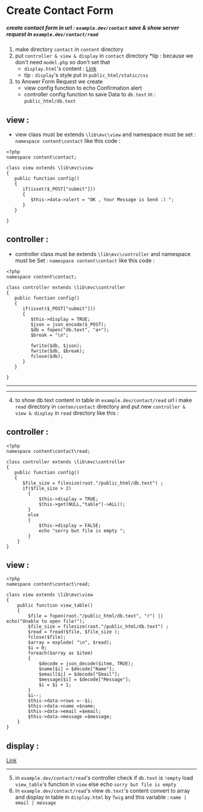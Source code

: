 # Create Contact Form
##### create contact form in url : `example.dev/contact` save & show server request in `example.dev/contact/read`
1. make directory `contact` in `content` directory
2. put `controller & view & display` in `contact` directory *tip : because we don't need `model.php` so don't set that
    - `display.html`'s content :  [Link](https://geeksesi.xyz/upload/view1.text )
    * tip : `display`'s style put in `public_html/static/css`
3. to Answer Form Request we create
    * view config function to echo Confirmation alert
    * controller config function to save Data to `db.text` in : `public_html/db.text`

## view :
- view class must be extends `\lib\mvc\view` and namespace must be set : `namespace content\contact` like this code :
```
<?php
namespace content\contact;

class view extends \lib\mvc\view
{
   public function config()
   {
      if(isset($_POST["submit"]))
      {
         $this->data->alert = "OK , Your Message is Send :) ";
      }
   }

}
```
## controller :
- controller class must be extends `\lib\mvc\controller` and namespace must be Set : `namespace content\contact` like this code :
```
<?php
namespace content\contact;

class controller extends \lib\mvc\controller
{
   public function config()
   {
      if(isset($_POST["submit"]))
      {
         $this->display = TRUE;
         $json = json_encode($_POST);
         $db = fopen("db.text", "a+");
         $break = "\n";

         fwrite($db, $json);
         fwrite($db, $break);
         fclose($db);
      }
   }

}
```
---
---


4. to show db.text content in table in `example.dev/contact/read` url i make `read` directory in `conten/contact` directory and put new `controller & view & display` in `read` directory like this :
## controller :
```
<?php
namespace content\contact\read;

class controller extends \lib\mvc\controller
{
   public function config()
   {
      $file_size = filesize(root."/public_html/db.text") ;
      if($file_size > 2)
        {
            $this->display = TRUE;
            $this->get(NULL,"table")->ALL();
        }
        else
        {
            $this->display = FALSE;
            echo "sorry but file is empty ";
        }
    }
}
```

## view :
```
<?php
namespace content\contact\read;

class view extends \lib\mvc\view
{
    public function view_table()
    {
        $file = fopen(root."/public_html/db.text", "r") || echo("Unable to open file!");
        $file_size = filesize(root."/public_html/db.text") ;
        $read = fread($file, $file_size );
        fclose($file);
        $array = explode( "\n", $read);
        $i = 0;
        foreach($array as $item)
        {
            $decode = json_decode($item, TRUE);
            $name[$i] = $decode["Name"];
            $email[$i] = $decode["Email"];
            $message[$i] = $decode["Message"];
            $i = $i + 1;
        }
        $i--;
        $this->data->rows =--$i;
        $this->data->name =$name;
        $this->data->email =$email;
        $this->data->message =$message;
    }
}
```
## display :
 [Link](https://geeksesi.xyz/upload/view2.text )

---
5. in `example.dev/contact/read`'s controller check if `db.text` is `!empty` load `view_table`'s function in `view` else echo `sorry but file is empty`
6. in `example.dev/contact/read`'s view `db.text`'s content convert to array and display in table in `display.html` by `Twig` and this variable : `name | email | message`